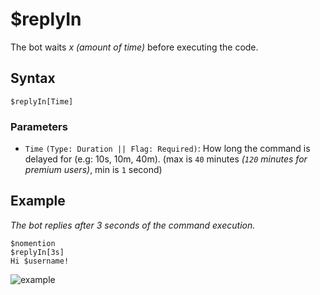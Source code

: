 # $replyIn
The bot waits *x (amount of time)* before executing the code.

## Syntax
```
$replyIn[Time]
```

### Parameters
- `Time` `(Type: Duration || Flag: Required)`: How long the command is delayed for (e.g: 10s, 10m, 40m). (max is `40` minutes *(`120` minutes for premium users)*, min is `1` second)

## Example
*The bot replies after 3 seconds of the command execution.*
```
$nomention
$replyIn[3s]
Hi $username!
```
![example](https://user-images.githubusercontent.com/111157596/234020126-ae36612d-11ae-4f36-80bd-69f771643603.gif)
